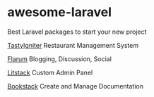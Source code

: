 # awesome-laravel
Best Laravel packages to start your new project

[TastyIgniter](https://github.com/tastyigniter/TastyIgniter) Restaurant Management System

[Flarum](https://github.com/flarum/flarum) Blogging, Discussion, Social

[Litstack](https://github.com/litstack/litstack) Custom Admin Panel

[Bookstack](https://github.com/BookStackApp/BookStack) Create and Manage Documentation
